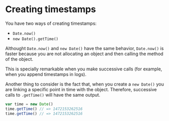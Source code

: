 # Creating timestamps

You have two ways of creating timestamps:

- `Date.now()`
- `new Date().getTime()`

Althought `Date.now()` and `new Date()` have the same behavior, `Date.now()` is faster because you are not allocating an object and then calling the method of the object.

This is specially remarkable when you make successive calls (for example, when you append timestamps in logs).

Another thing to consider is the fact that, when you create a `new Date()` you are linking a specific point in time with the object. Therefore, successive calls to `.getTime()` will have the same output.

```js
var time = new Date()
time.getTime() // => 1472153262516
time.getTime() // => 1472153262516
```

